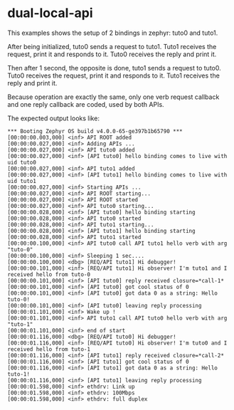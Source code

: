 # dual-local-api

This examples shows the setup of 2 bindings in zephyr:
tuto0 and tuto1.

After being initialized, tuto0 sends a request to tuto1. Tuto1 receives the
request, print it and responds to it. Tuto0 receives the reply and print it.

Then after 1 second, the opposite is done, tuto1 sends a request to tuto0.
Tuto0 receives the request, print it and responds to it. Tuto1 receives the reply
and print it.

Because operation are exactly the same, only one verb request callback and one reply
callback are coded, used by both APIs.

The expected output looks like:

```
*** Booting Zephyr OS build v4.0.0-65-ge397b1b65790 ***
[00:00:00.003,000] <inf> API ROOT added
[00:00:00.027,000] <inf> Adding APIs ...
[00:00:00.027,000] <inf> API tuto0 added
[00:00:00.027,000] <inf> [API tuto0] hello binding comes to live with uid tuto0
[00:00:00.027,000] <inf> API tuto1 added
[00:00:00.027,000] <inf> [API tuto1] hello binding comes to live with uid tuto1
[00:00:00.027,000] <inf> Starting APIs ...
[00:00:00.027,000] <inf> API ROOT starting...
[00:00:00.027,000] <inf> API ROOT started
[00:00:00.027,000] <inf> API tuto0 starting...
[00:00:00.028,000] <inf> [API tuto0] hello binding starting
[00:00:00.028,000] <inf> API tuto0 started
[00:00:00.028,000] <inf> API tuto1 starting...
[00:00:00.028,000] <inf> [API tuto1] hello binding starting
[00:00:00.028,000] <inf> API tuto1 started
[00:00:00.100,000] <inf> API tuto0 call API tuto1 hello verb with arg "tuto-0"
[00:00:00.100,000] <inf> Sleeping 1 sec....
[00:00:00.100,000] <dbg> [REQ/API tuto1] Hi debugger!
[00:00:00.101,000] <inf> [REQ/API tuto1] Hi observer! I'm tuto1 and I received hello from tuto-0
[00:00:00.101,000] <inf> [API tuto0] reply received closure=*call-1*
[00:00:00.101,000] <inf> [API tuto0] got cool status of 0
[00:00:00.101,000] <inf> [API tuto0] got data 0 as a string: Hello tuto-0!
[00:00:00.101,000] <inf> [API tuto0] leaving reply processing
[00:00:01.101,000] <inf> Wake up !
[00:00:01.101,000] <inf> API tuto1 call API tuto0 hello verb with arg "tuto-1"
[00:00:01.101,000] <inf> end of start
[00:00:01.116,000] <dbg> [REQ/API tuto0] Hi debugger!
[00:00:01.116,000] <inf> [REQ/API tuto0] Hi observer! I'm tuto0 and I received hello from tuto-1
[00:00:01.116,000] <inf> [API tuto1] reply received closure=*call-2*
[00:00:01.116,000] <inf> [API tuto1] got cool status of 0
[00:00:01.116,000] <inf> [API tuto1] got data 0 as a string: Hello tuto-1!
[00:00:01.116,000] <inf> [API tuto1] leaving reply processing
[00:00:01.598,000] <inf> ethdrv: Link up
[00:00:01.598,000] <inf> ethdrv: 100Mbps
[00:00:01.598,000] <inf> ethdrv: full duplex
```

